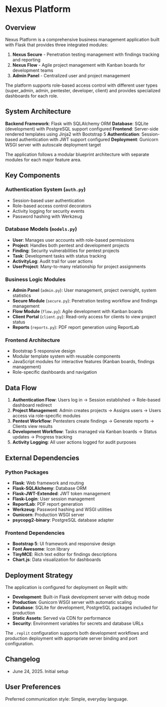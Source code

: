 # Nexus Platform

## Overview

Nexus Platform is a comprehensive business management application built with Flask that provides three integrated modules:

1. **Nexus Secure** - Penetration testing management with findings tracking and reporting
2. **Nexus Flow** - Agile project management with Kanban boards for development teams  
3. **Admin Panel** - Centralized user and project management

The platform supports role-based access control with different user types (super_admin, admin, pentester, developer, client) and provides specialized dashboards for each role.

## System Architecture

**Backend Framework**: Flask with SQLAlchemy ORM
**Database**: SQLite (development) with PostgreSQL support configured
**Frontend**: Server-side rendered templates using Jinja2 with Bootstrap 5
**Authentication**: Session-based authentication with JWT support configured
**Deployment**: Gunicorn WSGI server with autoscale deployment target

The application follows a modular blueprint architecture with separate modules for each major feature area.

## Key Components

### Authentication System (`auth.py`)
- Session-based user authentication
- Role-based access control decorators
- Activity logging for security events
- Password hashing with Werkzeug

### Database Models (`models.py`)
- **User**: Manages user accounts with role-based permissions
- **Project**: Handles both pentest and development projects
- **Finding**: Security vulnerabilities for pentest projects
- **Task**: Development tasks with status tracking
- **ActivityLog**: Audit trail for user actions
- **UserProject**: Many-to-many relationship for project assignments

### Business Logic Modules
- **Admin Panel** (`admin.py`): User management, project oversight, system statistics
- **Secure Module** (`secure.py`): Penetration testing workflow and findings management
- **Flow Module** (`flow.py`): Agile development with Kanban boards
- **Client Portal** (`client.py`): Read-only access for clients to view project status
- **Reports** (`reports.py`): PDF report generation using ReportLab

### Frontend Architecture
- Bootstrap 5 responsive design
- Modular template system with reusable components
- JavaScript modules for interactive features (Kanban boards, findings management)
- Role-specific dashboards and navigation

## Data Flow

1. **Authentication Flow**: Users log in → Session established → Role-based dashboard redirect
2. **Project Management**: Admin creates projects → Assigns users → Users access via role-specific modules
3. **Pentest Workflow**: Pentesters create findings → Generate reports → Clients view results
4. **Development Workflow**: Tasks managed via Kanban boards → Status updates → Progress tracking
5. **Activity Logging**: All user actions logged for audit purposes

## External Dependencies

### Python Packages
- **Flask**: Web framework and routing
- **Flask-SQLAlchemy**: Database ORM
- **Flask-JWT-Extended**: JWT token management
- **Flask-Login**: User session management
- **ReportLab**: PDF report generation
- **Werkzeug**: Password hashing and WSGI utilities
- **Gunicorn**: Production WSGI server
- **psycopg2-binary**: PostgreSQL database adapter

### Frontend Dependencies
- **Bootstrap 5**: UI framework and responsive design
- **Font Awesome**: Icon library
- **TinyMCE**: Rich text editor for findings descriptions
- **Chart.js**: Data visualization for dashboards

## Deployment Strategy

The application is configured for deployment on Replit with:
- **Development**: Built-in Flask development server with debug mode
- **Production**: Gunicorn WSGI server with automatic scaling
- **Database**: SQLite for development, PostgreSQL packages included for production
- **Static Assets**: Served via CDN for performance
- **Security**: Environment variables for secrets and database URLs

The `.replit` configuration supports both development workflows and production deployment with appropriate server binding and port configuration.

## Changelog
- June 24, 2025. Initial setup

## User Preferences

Preferred communication style: Simple, everyday language.
